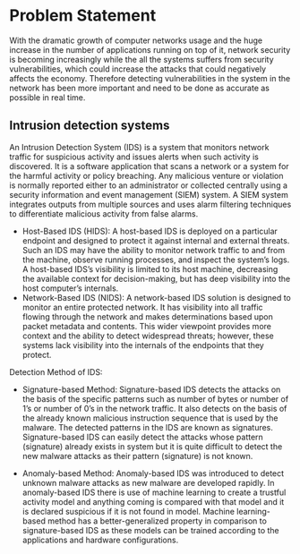 # Problem Statement

With the dramatic growth of computer networks usage and the huge increase in the number of applications running on top of it, network security is becoming increasingly while the all the systems suffers from security vulnerabilities, which could increase the attacks that could negatively affects the economy.
Therefore detecting vulnerabilities in the system in the network has been more important and need to be done as accurate as possible in real time.

## Intrusion detection systems
An Intrusion Detection System (IDS) is a system that monitors network traffic for suspicious activity and issues alerts when such activity is discovered. It is a software application that scans a network or a system for the harmful activity or policy breaching. Any malicious venture or violation is normally reported either to an administrator or collected centrally using a security information and event management (SIEM) system. A SIEM system integrates outputs from multiple sources and uses alarm filtering techniques to differentiate malicious activity from false alarms.

* Host-Based IDS (HIDS): A host-based IDS is deployed on a particular endpoint and designed to protect it against internal and external threats. Such an IDS may have the ability to monitor network traffic to and from the machine, observe running processes, and inspect the system’s logs. A host-based IDS’s visibility is limited to its host machine, decreasing the available context for decision-making, but has deep visibility into the host computer’s internals.
* Network-Based IDS (NIDS): A network-based IDS solution is designed to monitor an entire protected network. It has visibility into all traffic flowing through the network and makes determinations based upon packet metadata and contents. This wider viewpoint provides more context and the ability to detect widespread threats; however, these systems lack visibility into the internals of the endpoints that they protect.

Detection Method of IDS:

* Signature-based Method:
Signature-based IDS detects the attacks on the basis of the specific patterns such as number of bytes or number of 1’s or number of 0’s in the network traffic. It also detects on the basis of the already known malicious instruction sequence that is used by the malware. The detected patterns in the IDS are known as signatures.
Signature-based IDS can easily detect the attacks whose pattern (signature) already exists in system but it is quite difficult to detect the new malware attacks as their pattern (signature) is not known.

* Anomaly-based Method:
Anomaly-based IDS was introduced to detect unknown malware attacks as new malware are developed rapidly. In anomaly-based IDS there is use of machine learning to create a trustful activity model and anything coming is compared with that model and it is declared suspicious if it is not found in model. Machine learning-based method has a better-generalized property in comparison to signature-based IDS as these models can be trained according to the applications and hardware configurations.
